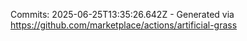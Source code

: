 Commits: 2025-06-25T13:35:26.642Z - Generated via https://github.com/marketplace/actions/artificial-grass
<br>
